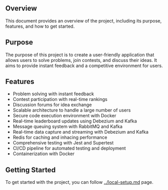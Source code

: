 ## Overview
This document provides an overview of the project, including its purpose, features, and how to get started.

## Purpose
The purpose of this project is to create a user-friendly application that allows users to solve problems, join contests, and discuss their ideas. It aims to provide instant feedback and a competitive environment for users.

## Features
- Problem solving with instant feedback
- Contest participation with real-time rankings
- Discussion forums for idea exchange
- Scalable architecture to handle a large number of users
- Secure code execution environment with Docker
- Real-time leaderboard updates using Debezium and Kafka
- Message queuing system with RabbitMQ and Kafka
- Real-time data capture and streaming with Debezium and Kafka
- Redis for caching and inhacing performance
- Comprehensive testing with Jest and Supertest
- CI/CD pipeline for automated testing and deployment
- Containerization with Docker

## Getting Started
To get started with the project, you can follow [../local-setup.md](local-setup.md) page.